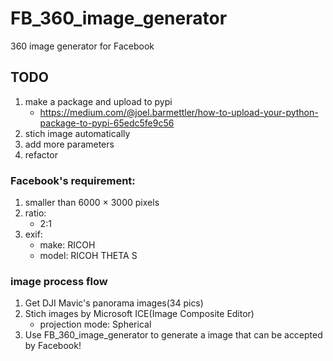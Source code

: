 # FB_360_image_generator
360 image generator for Facebook

## TODO
1. make a package and upload to pypi
    * https://medium.com/@joel.barmettler/how-to-upload-your-python-package-to-pypi-65edc5fe9c56
1. stich image automatically
1. add more parameters
1. refactor



### Facebook's requirement:
1. smaller than 6000 × 3000 pixels
1. ratio: 
    * 2:1
1. exif:
    * make: RICOH
    * model: RICOH THETA S


### image process flow
1. Get DJI Mavic's panorama images(34 pics)
1. Stich images by Microsoft ICE(Image Composite Editor)
    * projection mode: Spherical
1. Use FB_360_image_generator to generate a image that can be accepted by Facebook!
